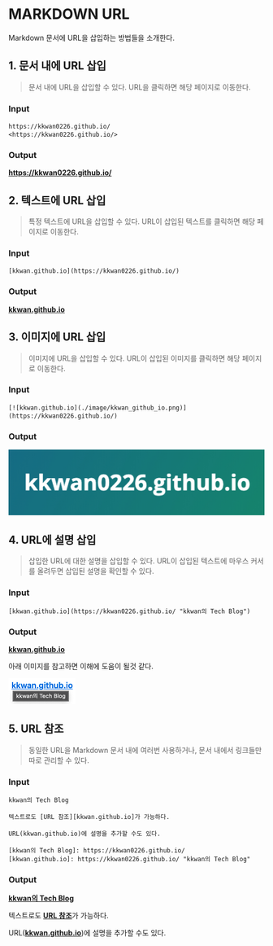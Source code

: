 # MARKDOWN URL

Markdown 문서에 URL을 삽입하는 방법들을 소개한다.

## 1. 문서 내에 URL 삽입

> 문서 내에 URL을 삽입할 수 있다. URL을 클릭하면 해당 페이지로 이동한다.

### Input

```text
https://kkwan0226.github.io/
<https://kkwan0226.github.io/>
```

### Output

**<https://kkwan0226.github.io/>**

## 2. 텍스트에 URL 삽입

> 특정 텍스트에 URL을 삽입할 수 있다. URL이 삽입된 텍스트를 클릭하면 해당 페이지로 이동한다.

### Input

```text
[kkwan.github.io](https://kkwan0226.github.io/)
```

### Output

[**kkwan.github.io**](https://kkwan0226.github.io/)

## 3. 이미지에 URL 삽입

> 이미지에 URL을 삽입할 수 있다. URL이 삽입된 이미지를 클릭하면 해당 페이지로 이동한다.

### Input

```text
[![kkwan.github.io](./image/kkwan_github_io.png)](https://kkwan0226.github.io/)
```

### Output

[![kkwan.github.io](./image/kkwan_github_io.png)](https://kkwan0226.github.io/)

## 4. URL에 설명 삽입

> 삽입한 URL에 대한 설명을 삽입할 수 있다. URL이 삽입된 텍스트에 마우스 커서를 올려두면 삽입된 설명을 확인할 수 있다.

### Input

```text
[kkwan.github.io](https://kkwan0226.github.io/ "kkwan의 Tech Blog")
```

### Output

[**kkwan.github.io**](https://kkwan0226.github.io/ "kkwan의 Tech Blog")

아래 이미지를 참고하면 이해에 도움이 될것 같다.

![url description](./image/example_url_description.png)

## 5. URL 참조

> 동일한 URL을 Markdown 문서 내에 여러번 사용하거나, 문서 내에서 링크들만 따로 관리할 수 있다.

### Input

```text
kkwan의 Tech Blog

텍스트로도 [URL 참조][kkwan.github.io]가 가능하다.

URL(kkwan.github.io)에 설명을 추가할 수도 있다.

[kkwan의 Tech Blog]: https://kkwan0226.github.io/
[kkwan.github.io]: https://kkwan0226.github.io/ "kkwan의 Tech Blog"

```

### Output

**[kkwan의 Tech Blog]**

텍스트로도 [**URL 참조**][kkwan의 tech blog]가 가능하다.

URL(**[kkwan.github.io]**)에 설명을 추가할 수도 있다.

[kkwan의 tech blog]: https://kkwan0226.github.io/
[kkwan.github.io]: https://kkwan0226.github.io/ "kkwan의 Tech Blog"

